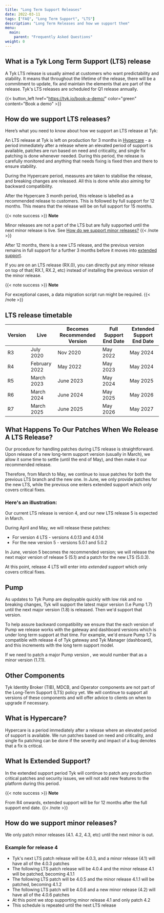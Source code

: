 ```yaml
---
title: "Long Term Support Releases"
date: 2022-03-11
tags: ["FAQ", "Long Term Support", "LTS"]
description: "Long Term Releases and how we support them"
menu:
  main:
    parent: "Frequently Asked Questions"
weight: 0
---
```


## What is a Tyk Long Term Support (LTS) release

A Tyk LTS release is usually aimed at customers who want predictability and stability. It means that throughout the lifetime of the release, there will be a commitment to update, fix and maintain the elements that are part of the release. Tyk's LTS releases are scheduled for Q1 release annually.

{{< button_left href="https://tyk.io/book-a-demo/" color="green" content="Book a demo" >}}

## How do we support LTS releases?

Here’s what you need to know about how we support an LTS release at Tyk:

An LTS release at Tyk is left on production for 3 months in [Hypercare](#what-is-hypercare) - a period immediately after a release where an elevated period of support is available, patches are run based on need and criticality, and single fix patching is done whenever needed. During this period, the release is carefully monitored and anything that needs fixing is fixed then and there to ensure stability.

During the Hypercare period, measures are taken to stabilise the release, and breaking changes are released. All this is done while also aiming for backward compatibility.

After the Hypercare 3 month period, this release is labelled as a recommended release to customers. This is followed by full support for 12 months. This means that the release will be on full support for 15 months.

{{< note success >}}
**Note**

Minor releases are not a part of the LTS but are fully supported until the next minor release is live. See [How do we support minor releases?](#how-do-we-support-minor-releases)
{{< /note >}}

After 12 months, there is a new LTS release, and the previous version remains in full support for a further 3 months before it moves into [extended support](#what-is-extended-support).

If you are on an LTS release (RX.0), you can directly put any minor release on top of that( RX.1, RX.2, etc) instead of installing the previous version of the minor release.

{{< note success >}}
**Note**

For exceptional cases, a data migration script run might be required.
{{< /note >}}

## LTS release timetable

| Version | Live          | Becomes Recommended Version | Full Support End Date | Extended Support End Date |
|---------|---------------|-----------------------------|-----------------------|---------------------------|
| R3      | July 2020     | Nov 2020                    | May 2022              | May 2024                  |
| R4      | February 2022 | May 2022                    | May 2023              | May 2024                  |
| R5      | March 2023    | June 2023                   | May 2024              | May 2025                  |
| R6      | March 2024    | June 2024                   | May 2025              | May 2026                  |
| R7      | March 2025    | June 2025                   | May 2026              | May 2027                  |

## What Happens To Our Patches When We Release A LTS Release?

Our procedure for handling patches during LTS release is straightforward. Upon release of a new long-term support version (usually in March), we allow it some time to settle (until the end of May), and then make it our recommended release.

Therefore, from March to May, we continue to issue patches for both the previous LTS branch and the new one. In June, we only provide patches for the new LTS, while the previous one enters extended support which only covers critical fixes.

### Here's an illustration:

Our current LTS release is version 4, and our new LTS release 5 is expected in March.

During April and May, we will release these patches:
- For version 4 LTS - versions 4.0.13 and 4.0.14
- For the new version 5 - versions 5.0.1 and 5.0.2

In June, version 5 becomes the recommended version; we will release the next major version of release 5 (5.1) and a patch for the new LTS (5.0.3).

At this point, release 4 LTS will enter into *extended support* which only covers critical fixes.


## Pump

As updates to Tyk Pump are deployable quickly with low risk and no breaking changes, Tyk will support the latest major version (I.e Pump 1.7) until the next major version (1.8) is released. Then we'd support that version.

To help assure backward compatibility we ensure that the each version of Pump we release works with the gateway and dashboard versions which is under long term support at that time. For example, we'd ensure Pump 1.7 is compatible with release 4 of Tyk gateway and Tyk Manager (dashboard), and this increments with the long term support model.

If we need to patch a major Pump version , we would number that as a minor version (1.7.1).

## Other Components

Tyk Identity Broker (TIB),  MDCB, and Operator components are not part of the Long-Term Support (LTS) policy yet. We will continue to support all versions of these components and will offer advice to clients on when to upgrade if necessary.

## What is Hypercare?

Hypercare is a period immediately after a release where an elevated period of support is available. We run patches based on need and criticality, and single fix patching can be done if the severity and impact of a bug denotes that a fix is critical.

## What Is Extended Support?
In the extended support period Tyk will continue to patch any production critical patches and security issues, we will not add new features to the platform during this period.

{{< note success >}}
**Note**

From R4 onwards, extended support will be for 12 months after the full support end date.
{{< /note >}}

## How do we support minor releases?

We only patch minor releases (4.1. 4.2, 4.3, etc) until the next minor is out.

### Example for release 4
 - Tyk's next LTS patch release will be 4.0.3, and a minor release (4.1) will have all of the 4.0.3 patches
 - The following LTS patch release will be 4.0.4 and the minor release 4.1 will be patched, becoming 4.1.1
 - The following LTS patch will be 4.0.5 and the minor release 4.1.1 will be patched, becoming 4.1.2
 - The following LTS patch will be 4.0.6 and a new minor release (4.2) will have all of the 4.0.6 patches
 - At this point we stop supporting minor release 4.1 and only patch 4.2
 - This schedule is repeated until the next LTS release
